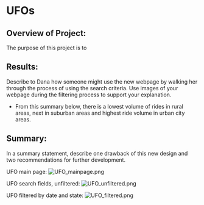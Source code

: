 # UFOs

## Overview of Project:
The purpose of this project is to 


## Results: 
Describe to Dana how someone might use the new webpage by walking her through the process of using the search criteria. Use images of your webpage during the filtering process to support your explanation.

- From this summary below, there is a lowest volume of rides in rural areas, next in suburban areas and highest ride volume in urban city areas. 

## Summary: 
In a summary statement, describe one drawback of this new design and two recommendations for further development.


UFO main page:
![UFO_mainpage.png](static/images/mainpages.png)

UFO search fields, unfiltered:
![UFO_unfiltered.png](static/images/unfiltered.png)

UFO filtered by date and state:
![UFO_filtered.png](static/images/filtered.png)